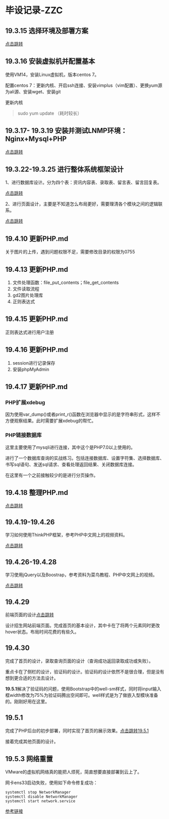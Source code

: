 # 毕设记录-ZZC

## 19.3.15 选择环境及部署方案

[点击跳转](./选择环境及部署方案.md)

## 19.3.16 安装虚拟机并配置基本

使用VM14，安装Linux虚拟机，版本centos 7。

配置centos 7：更新内核、开启ssh连接、安装vimplus（vim配置）、更换yum源为ali源、安装wget、安装git

更新内核

> sudo yum update （耗时较长）

## 19.3.17- 19.3.19 安装并测试LNMP环境：Nginx+Mysql+PHP

[点击跳转](./安装并测试LNMP环境.md)

## 19.3.22-19.3.25 进行整体系统框架设计

1、进行数据库设计。分为四个表：资讯内容表、录取表、留言表、留言回复表。

[点击跳转](./数据库表设计.md)

2、进行页面设计，主要是不知道怎么布局更好，需要理清各个模块之间的逻辑联系。

[点击跳转](./页面设计.md)

## 19.4.10 更新PHP.md

关于图片的上传，遇到问题权限不足，需要修改目录的权限为0755

## 19.4.13 更新PHP.md

1. 文件处理函数：file_put_contents；file_get_contents
2. 文件读取流程
3. gd2图片处理库
4. 正则表达式

## 19.4.15 更新PHP.md

正则表达式进行用户注册

## 19.4.16 更新PHP.md

1. session进行记录保存
2. 安装phpMyAdmin

## 19.4.17 更新PHP.md

### PHP扩展xdebug

因为使用var_dump()或者print_r()函数在浏览器中显示的是字符串形式，这样不方便观察结果。此时需要扩展xdebug的帮忙。

### PHP链接数据库

这里主要使用了mysqli进行连接，其中这个是PHP7.0以上使用的。

进行了一个数据库查询的实战练习。包括连接数据库、设置字符集、选择数据库、书写sql语句、发送sql请求、查看处理返回结果、关闭数据库连接。

在这里有一个之前接触较少的是进行分页操作。

## 19.4.18 整理PHP.md

[点击跳转](./PHP.md)

## 19.4.19-19.4.26

学习如何使用ThinkPHP框架，参考PHP中文网上的视频资料。

[点击跳转](./ThinkPHP框架.md)

## 19.4.26-19.4.28

学习使用jQuery以及Boostrap，参考资料为菜鸟教程、PHP中文网上的视频。

[点击跳转](./Bootstrap.md)

## 19.4.29

前端页面的设计[点击跳转](./页面设计.md)

设计招生网站前端页面。完成首页的基本设计，其中卡在了将两个元素同时更改hover状态。布局时间花费的有些久。

## 19.4.30

完成了首页的设计，录取查询页面的设计（查询成功返回录取成功或失败）。

重点卡在了侧栏的设计，验证码的设计。验证码的设计依然不是很合理，但是没有想到更合适的方法去设计。

**19.5.1**解决了验证码的问题，使用Bootstrap中的well-sm样式，同时将input输入框width修改为75%为验证码腾出空间即可。well样式是为了做嵌入型模块准备的。刚刚好用在这里。

## 19.5.1

完成了PHP后台的初步部署，同时实现了首页的展示效果。[点击跳转19.5.1](./后台流程全记录.md)

接着完成其他页面的设计。

## 19.5.3 网络重置

VMware的虚拟机网络真的能把人烦死，简直想要直接部署到云上了。

网卡ens33启动失败，使用如下命令修复成功：

```shell
systemctl stop NetworkManager
systemctl disable NetworkManager
systemctl start network.service
```

[参考链接](https://blog.csdn.net/selfsojourner/article/details/72510432)